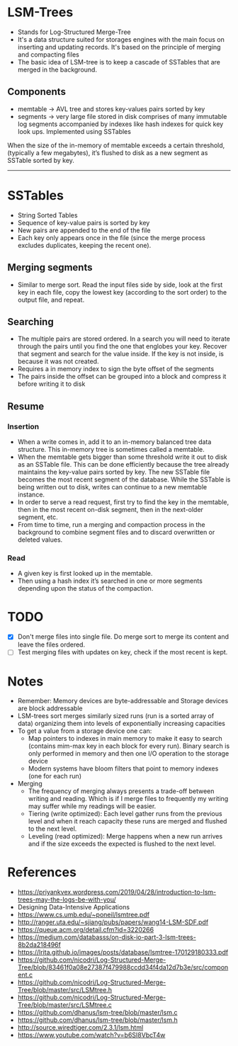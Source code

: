 # LSM-Trees

- Stands for Log-Structured Merge-Tree
- It's a data structure suited for storages engines with the main focus on inserting and updating records. It's based on the principle of merging and compacting files
- The basic idea of LSM-tree is to keep a cascade of SSTables that are merged in the background.

## Components
- memtable -> AVL tree and stores key-values pairs sorted by key
- segments -> very large file stored in disk comprises of many immutable log segments accompanied by indexes like hash indexes for quick key look ups. Implemented using SSTables

When the size of the in-memory of memtable exceeds a certain threshold, (typically a few megabytes), it’s flushed to disk as a new segment as SSTable sorted by key.

-------

# SSTables
- String Sorted Tables
- Sequence of key-value pairs is sorted by key
- New pairs are appended to the end of the file
- Each key only appears once in the file (since the merge process excludes duplicates, keeping the recent one).

## Merging segments
- Similar to merge sort. Read the input files side by side, look at the first key in each file, copy the lowest key (according to the sort order) to the output file, and repeat.

## Searching
- The multiple pairs are stored ordered. In a search you will need to iterate through the pairs until you find the one that englobes your key. Recover that segment and search for the value inside. If the key is not inside, is because it was not created.
- Requires a in memory index to sign the byte offset of the segments
- The pairs inside the offset can be grouped into a block and compress it before writing it to disk

## Resume
### Insertion
- When a write comes in, add it to an in-memory balanced tree data structure. This in-memory tree is sometimes called a memtable.
- When the memtable gets bigger than some threshold write it out to disk as an SSTable file. This can be done efficiently because the tree already maintains the key-value pairs sorted by key. The new SSTable file becomes the most recent segment of the database. While the SSTable is being written out to disk, writes can continue to a new memtable instance.
- In order to serve a read request, first try to find the key in the memtable, then in the most recent on-disk segment, then in the next-older segment, etc.
- From time to time, run a merging and compaction process in the background to combine segment files and to discard overwritten or deleted values.

### Read
- A given key is first looked up in the memtable.
- Then using a hash index it’s searched in one or more segments depending upon the status of the compaction.

# TODO
- [x] Don't merge files into single file. Do merge sort to merge its content and leave the files ordered.
- [ ] Test merging files with updates on key, check if the most recent is kept.

# Notes
- Remember: Memory devices are byte-addressable and Storage devices are block addressable
- LSM-trees sort merges similarly sized runs (run is a sorted array of data) organizing them into levels of exponentially increasing capacities
- To get a value from a storage device one can:
    - Map pointers to indexes in main memory to make it easy to search (contains mim-max key in each block for every run). Binary search is only performed in memory and then one I/O operation to the storage device
    - Modern systems have bloom filters that point to memory indexes (one for each run)
- Merging
    - The frequency of merging always presents a trade-off between writing and reading. Which is if I merge files to frequently my writing may suffer while my readings will be easier.
    - Tiering (write optimized): Each level gather runs from the previous level and when it reach capacity these runs are merged and flushed to the next level.
    - Leveling (read optimized): Merge happens when a new run arrives and if the size exceeds the expected is flushed to the next level.

# References
- https://priyankvex.wordpress.com/2019/04/28/introduction-to-lsm-trees-may-the-logs-be-with-you/
- Designing Data-Intensive Applications
- https://www.cs.umb.edu/~poneil/lsmtree.pdf
- http://ranger.uta.edu/~sjiang/pubs/papers/wang14-LSM-SDF.pdf
- https://queue.acm.org/detail.cfm?id=3220266
- https://medium.com/databasss/on-disk-io-part-3-lsm-trees-8b2da218496f
- https://lrita.github.io/images/posts/database/lsmtree-170129180333.pdf
- https://github.com/nicodri/Log-Structured-Merge-Tree/blob/83461f0a08e27387f479988ccdd34f4da12d7b3e/src/component.c
- https://github.com/nicodri/Log-Structured-Merge-Tree/blob/master/src/LSMtree.h
- https://github.com/nicodri/Log-Structured-Merge-Tree/blob/master/src/LSMtree.c
- https://github.com/dhanus/lsm-tree/blob/master/lsm.c
- https://github.com/dhanus/lsm-tree/blob/master/lsm.h
- http://source.wiredtiger.com/2.3.1/lsm.html
- https://www.youtube.com/watch?v=b6SI8VbcT4w
